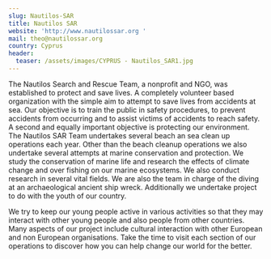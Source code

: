 ```yaml
---
slug: Nautilos-SAR
title: Nautilos SAR
website: 'http://www.nautilossar.org '
mail: theo@nautilossar.org
country: Cyprus
header:
  teaser: /assets/images/CYPRUS - Nautilos_SAR1.jpg
---
```

The Nautilos Search and Rescue Team, a nonprofit and NGO, was established to protect and save lives. A completely volunteer based organization with the simple aim to attempt to save lives from accidents at sea. Our objective is to train the public in safety procedures, to prevent accidents from occurring and to assist victims of accidents to reach safety. A second and equally important objective is protecting our environment. The Nautilos SAR Team undertakes several beach an sea clean up operations each year. Other than the beach cleanup operations we also undertake several attempts at marine conservation and protection. We study the conservation of marine life and research the effects of climate change and over fishing on our marine ecosystems. We also conduct research in several vital fields. We are also the team in charge of the diving at an archaeological ancient ship wreck. Additionally we undertake project to do with the youth of our country. 

We try to keep our young people active in various activities so that they may interact with other young people and also people from other countries. Many aspects of our project include cultural interaction with other European and non European organisations. Take the time to visit each section of our operations to discover how you can help change our world for the better.
